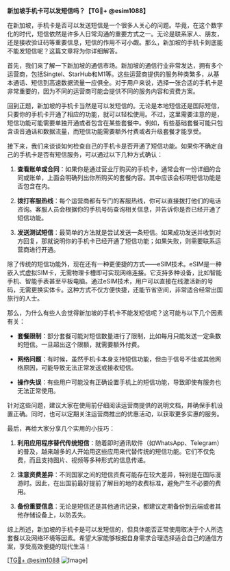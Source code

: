 **新加坡手机卡可以发短信吗？【TG💪+ @esim1088】**

在新加坡，手机卡是否可以发送短信是一个很多人关心的问题。毕竟，在这个数字化的时代，短信依然是许多人日常沟通的重要方式之一。无论是联系家人、朋友，还是接收验证码等重要信息，短信的作用不可小觑。那么，新加坡的手机卡到底能不能发短信呢？这篇文章将为你详细解答。

首先，我们来了解一下新加坡的通信市场。新加坡的通信行业非常发达，拥有多个运营商，包括Singtel、StarHub和M1等。这些运营商提供的服务种类繁多，从基本通话、短信到高速数据流量一应俱全。对于用户来说，选择一张合适的手机卡是非常重要的，因为不同的运营商可能会提供不同的服务内容和资费方案。

回到正题，新加坡的手机卡当然是可以发短信的。无论是本地短信还是国际短信，只要你的手机卡开通了相应的功能，就可以轻松使用。不过，这里需要注意的是，短信功能可能需要单独开通或者包含在某些套餐中。例如，有些基础套餐可能只包含语音通话和数据流量，而短信功能需要额外付费或者升级套餐才能享受。

接下来，我们来谈谈如何检查自己的手机卡是否开通了短信功能。如果你不确定自己的手机卡是否有短信服务，可以通过以下几种方式确认：

1. **查看账单或合同**：如果你是通过营业厅购买的手机卡，通常会有一份详细的合同或账单，上面会明确列出你所购买的套餐内容。其中应该会标明短信功能是否包含在内。

2. **拨打客服热线**：每个运营商都有专门的客服热线，你可以直接拨打他们的电话咨询。客服人员会根据你的手机号码查询相关信息，并告诉你是否已经开通了短信功能。

3. **发送测试短信**：最简单的方法就是尝试发送一条短信。如果成功发送并收到对方回复，那就说明你的手机卡已经开通了短信功能；如果失败，则需要联系运营商进行开通。

除了传统的短信功能外，现在还有一种更便捷的方式——eSIM技术。eSIM是一种嵌入式虚拟SIM卡，无需物理卡槽即可实现网络连接。它支持多种设备，比如智能手机、智能手表甚至平板电脑。通过eSIM技术，用户可以直接在线激活新的号码，无需更换实体卡。这种方式不仅方便快捷，还能节省空间，非常适合经常出国旅行的人士。

那么，为什么有些人会觉得新加坡的手机卡不能发短信呢？这可能与以下几个因素有关：

- **套餐限制**：部分套餐可能对短信数量进行了限制，比如每月只能发送一定条数的短信。一旦超出这个限额，就需要额外付费。
  
- **网络问题**：有时候，虽然手机卡本身支持短信功能，但由于信号不佳或其他网络原因，可能导致无法正常发送或接收短信。

- **操作失误**：有些用户可能没有正确设置手机上的短信功能，导致即使有服务也无法正常使用。

针对这些问题，建议大家在使用前仔细阅读运营商提供的说明文档，并确保手机设置正确。同时，也可以定期关注运营商推出的优惠活动，以获取更多实惠的服务。

最后，再给大家分享几个实用的小技巧：

1. **利用应用程序替代传统短信**：随着即时通讯软件（如WhatsApp、Telegram）的普及，越来越多的人开始用这些应用来代替传统的短信功能。它们不仅免费，而且支持图片、视频等多种形式的信息传递。

2. **注意资费差异**：不同国家之间的短信资费可能存在较大差异，特别是在国际漫游时。因此，在出国前最好提前了解目的地的收费标准，避免产生不必要的费用。

3. **备份重要信息**：无论是短信还是其他通讯记录，都建议定期备份到云端或者其他存储设备上，以防丢失。

综上所述，新加坡的手机卡是可以发短信的，但具体能否正常使用取决于个人所选套餐以及网络环境等因素。希望大家能够根据自身需求合理选择适合自己的通信方案，享受高效便捷的现代生活！

[[TG💪+ @esim1088](https://t.me/s/esim1088) ![Image](https://i.postimg.cc/4NQfJmqS/Snipaste-2025-05-13-00-14-12.png)]
